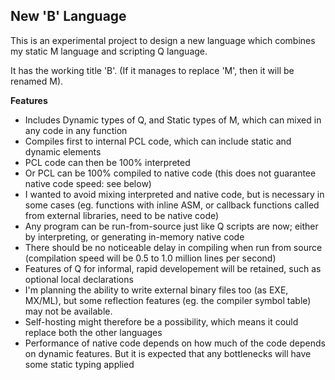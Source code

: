 ## New 'B' Language

This is an experimental project to design a new language which combines my static M language and scripting Q language.

It has the working title 'B'. (If it manages to replace 'M', then it will be renamed M).

**Features**

* Includes Dynamic types of Q, and Static types of M, which can mixed in any code in any function
* Compiles first to internal PCL code, which can include static and dynamic elements
* PCL code can then be 100% interpreted
* Or PCL can be 100% compiled to native code (this does not guarantee native code speed: see below)
* I wanted to avoid mixing interpreted and native code, but is necessary in some cases (eg. functions with inline ASM, or callback functions called from external libraries, need to be native code)
* Any program can be run-from-source just like Q scripts are now; either by interpreting, or generating in-memory native code
* There should be no noticeable delay in compiling when run from source (compilation speed will be 0.5 to 1.0 million lines per second)
* Features of Q for informal, rapid developement will be retained, such as optional local declarations
* I'm planning the ability to write external binary files too (as EXE, MX/ML), but some reflection features (eg. the compiler symbol table) may not be available.
* Self-hosting might therefore be a possibility, which means it could replace both the other languages
* Performance of native code depends on how much of the code depends on dynamic features. But it is expected that any bottlenecks will have some static typing applied


